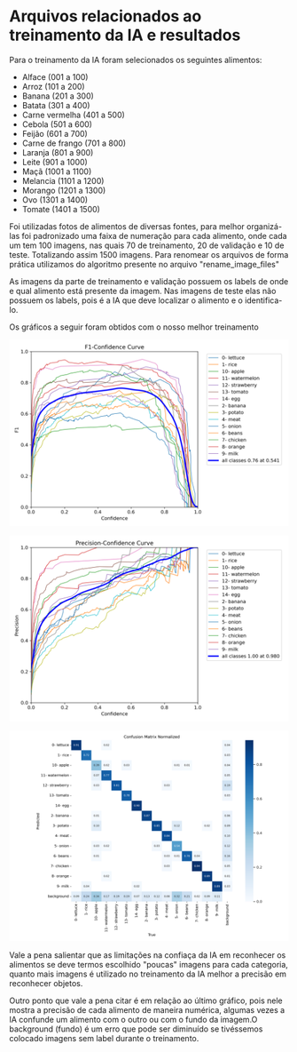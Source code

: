 # Arquivos relacionados ao treinamento da IA e resultados 


Para o treinamento da IA foram selecionados os seguintes alimentos:
 * Alface (001 a 100)
 * Arroz (101 a 200)
 * Banana (201 a 300)
 * Batata (301 a 400)
 * Carne vermelha (401 a 500)
 * Cebola (501 a 600)
 * Feijão (601 a 700)
 * Carne de frango (701 a 800)
 * Laranja (801 a 900)
 * Leite (901 a 1000)
 * Maçã (1001 a 1100)
 * Melancia (1101 a 1200)
 * Morango (1201 a 1300)
 * Ovo (1301 a 1400)
 * Tomate (1401 a 1500)

Foi utilizadas fotos de alimentos de diversas fontes, para melhor organizá-las foi padronizado uma faixa de numeração para cada alimento, onde cada um tem 100 imagens, nas quais 70 de treinamento, 20 de validação e 10 de teste. Totalizando assim 1500 imagens. Para renomear os arquivos de forma prática utilizamos do algoritmo presente no arquivo "rename_image_files"

As imagens da parte de treinamento e validação possuem os labels de onde e qual alimento está presente da imagem. Nas imagens de teste elas não possuem os labels, pois é a IA que deve localizar o alimento e o identifica-lo.

Os gráficos a seguir foram obtidos com o nosso melhor treinamento

![](https://github.com/suzuki1994/PI3-2024/blob/main/Figuras/F1_curva.png)

![](https://github.com/suzuki1994/PI3-2024/blob/main/Figuras/P_curva.png)

![](https://github.com/suzuki1994/PI3-2024/blob/main/Figuras/CFN.png)

Vale a pena salientar que as limitações na confiaça da IA em reconhecer os alimentos se deve termos escolhido "poucas" imagens para cada categoria, quanto mais imagens é utilizado no treinamento da IA melhor a precisão em reconhecer objetos.

Outro ponto que vale a pena citar é em relação ao último gráfico, pois nele mostra a precisão de cada alimento de maneira numérica, algumas vezes a IA confunde um alimento com o outro ou com o fundo da imagem.O background (fundo) é um erro que pode ser diminuído se tivéssemos colocado imagens sem label durante o treinamento. 
